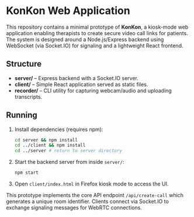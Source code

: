 # KonKon Web Application

This repository contains a minimal prototype of **KonKon**, a kiosk-mode web application enabling therapists to create secure video call links for patients. The system is designed around a Node.js/Express backend using WebSocket (via Socket.IO) for signaling and a lightweight React frontend.

## Structure

- **server/** – Express backend with a Socket.IO server.
- **client/** – Simple React application served as static files.
- **recorder/** – CLI utility for capturing webcam/audio and uploading
  transcripts.

## Running

1. Install dependencies (requires npm):
   ```bash
   cd server && npm install
   cd ../client && npm install
   cd ../server # return to server directory
   ```
2. Start the backend server from inside `server/`:
   ```bash
   npm start
   ```
3. Open `client/index.html` in Firefox kiosk mode to access the UI.

This prototype implements the core API endpoint `/api/create-call` which generates a unique room identifier. Clients connect via Socket.IO to exchange signaling messages for WebRTC connections.
